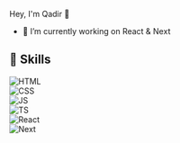 Hey, I'm Qadir 👋
- 🔭 I’m currently working on React & Next

 
## 🚀 Skills  

![HTML](https://img.shields.io/badge/HTML-000000?style=for-the-badge&logo=html5&logoColor=white)  
![CSS](https://img.shields.io/badge/CSS-000000?style=for-the-badge&logo=css3&logoColor=white)  
![JS](https://img.shields.io/badge/JS-000000?style=for-the-badge&logo=javascript&logoColor=white)  
![TS](https://img.shields.io/badge/TS-000000?style=for-the-badge&logo=typescript&logoColor=white)  
![React](https://img.shields.io/badge/React-000000?style=for-the-badge&logo=react&logoColor=white)  
![Next](https://img.shields.io/badge/Next-000000?style=for-the-badge&logo=nextdotjs&logoColor=white)  
